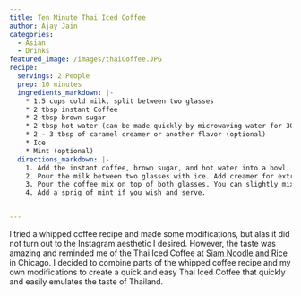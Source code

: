 ```yaml
---
title: Ten Minute Thai Iced Coffee
author: Ajay Jain
categories:
  - Asian
  - Drinks
featured_image: /images/thaiCoffee.JPG
recipe:
  servings: 2 People
  prep: 10 minutes
  ingredients_markdown: |-
    * 1.5 cups cold milk, split between two glasses
    * 2 tbsp instant Coffee
    * 2 tbsp brown sugar
    * 2 tbsp hot water (can be made quickly by microwaving water for 30 seconds)
    * 2 - 3 tbsp of caramel creamer or another flavor (optional)
    * Ice
    * Mint (optional)
  directions_markdown: |-
    1. Add the instant coffee, brown sugar, and hot water into a bowl. Whisk for seven to ten minutes or mix for a few minutes with an electric hand mixer.
    2. Pour the milk between two glasses with ice. Add creamer for extra flavor if you desire.
    3. Pour the coffee mix on top of both glasses. You can slightly mix each glass for a better aesthetic or mix completely to truly immerse the flavors. I recommend mixing by pressing a spoon or straw down from the top of the drink to the bottom.
    4. Add a sprig of mint if you wish and serve.


---
```

I tried a whipped coffee recipe and made some modifications, but alas it did not turn out to the Instagram aesthetic I desired. However, the taste was amazing and reminded me of the Thai Iced Coffee at [Siam Noodle and Rice](https://www.yelp.com/biz/siam-noodle-and-rice-chicago) in Chicago. I decided to combine parts of the whipped coffee recipe and my own modifications to create a quick and easy Thai Iced Coffee that quickly and easily emulates the taste of Thailand.
